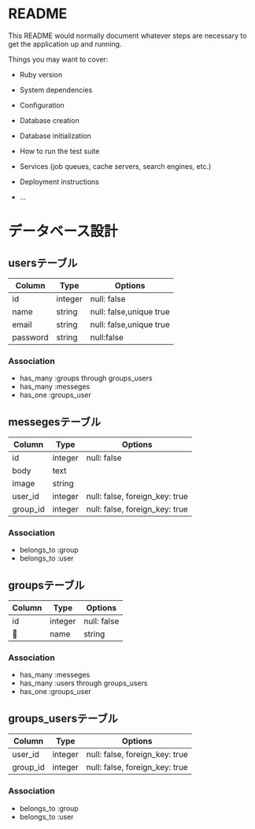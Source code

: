 # README

This README would normally document whatever steps are necessary to get the
application up and running.

Things you may want to cover:

* Ruby version

* System dependencies

* Configuration

* Database creation

* Database initialization

* How to run the test suite

* Services (job queues, cache servers, search engines, etc.)

* Deployment instructions

* ...

# データベース設計

## usersテーブル

|Column|Type|Options|
|------|----|-------|
|id|integer|null: false|
|name|string|null: false,unique true|
|email|string|null: false,unique true|
|password|string|null:false|

### Association
- has_many :groups through groups_users
- has_many :messeges
- has_one :groups_user


## messegesテーブル

|Column|Type|Options|
|------|----|-------|
|id|integer|null: false|
|body|text|
|image|string|
|user_id|integer|null: false, foreign_key: true|
|group_id|integer|null: false, foreign_key: true|

### Association
- belongs_to :group
- belongs_to :user


## groupsテーブル

|Column|Type|Options|
|------|----|-------|
|id|integer|null: false|
|name|string|null; false|

### Association
- has_many :messeges
- has_many :users through groups_users
- has_one :groups_user

## groups_usersテーブル

|Column|Type|Options|
|------|----|-------|
|user_id|integer|null: false, foreign_key: true|
|group_id|integer|null: false, foreign_key: true|

### Association
- belongs_to :group
- belongs_to :user